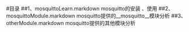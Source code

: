 #目录
##1、mosquittoLearn.markdown	
mosquitto的安装 、使用 
##2、mosquittoModule.markdown
mosquitto提供的__mosquitto__模块分析
##3、otherModule.markdown
mosquitto提供的其他模块分析

